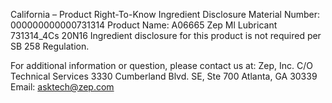  
 
 
California – Product Right-To-Know Ingredient Disclosure 
Material Number: 000000000000731314 
Product Name: A06665 Zep Ml Lubricant 731314_4Cs 20N16 
Ingredient disclosure for this product is not required per SB 258 Regulation. 
 
For additional information or question, please contact us at: 
Zep, Inc. 
C/O Technical Services 
3330 Cumberland Blvd. SE, Ste 700 
Atlanta, GA 30339 
Email: asktech@zep.com 
 
 
 
 
